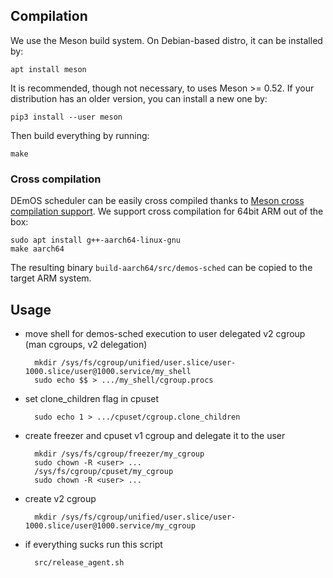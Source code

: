 ## Compilation

We use the Meson build system. On Debian-based distro, it can be
installed by:

    apt install meson

It is recommended, though not necessary, to uses Meson >= 0.52. If
your distribution has an older version, you can install a new one by:

    pip3 install --user meson

Then build everything by running:

    make

### Cross compilation

DEmOS scheduler can be easily cross compiled thanks to [Meson cross
compilation support][cross]. We support cross compilation for 64bit
ARM out of the box:

    sudo apt install g++-aarch64-linux-gnu
	make aarch64

The resulting binary `build-aarch64/src/demos-sched` can be copied to
the target ARM system.

[cross]: https://mesonbuild.com/Cross-compilation.html

## Usage

- move shell for demos-sched execution to user delegated v2 cgroup (man cgroups, v2 delegation)

        mkdir /sys/fs/cgroup/unified/user.slice/user-1000.slice/user@1000.service/my_shell
        sudo echo $$ > .../my_shell/cgroup.procs

- set clone_children flag in cpuset

        sudo echo 1 > .../cpuset/cgroup.clone_children

- create freezer and cpuset v1 cgroup and delegate it to the user

        mkdir /sys/fs/cgroup/freezer/my_cgroup
        sudo chown -R <user> ...
        /sys/fs/cgroup/cpuset/my_cgroup
        sudo chown -R <user> ...

- create v2 cgroup

        mkdir /sys/fs/cgroup/unified/user.slice/user-1000.slice/user@1000.service/my_cgroup

- if everything sucks run this script

        src/release_agent.sh
